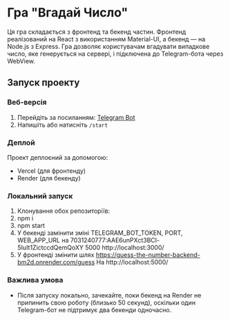 # Гра "Вгадай Число"

Ця гра складається з фронтенд та бекенд частин. Фронтенд реалізований на React з використанням Material-UI, а бекенд — на Node.js з Express. Гра дозволяє користувачам вгадувати випадкове число, яке генерується на сервері, і підключена до Telegram-бота через WebView.

## Запуск проекту

### Веб-версія

1. Перейдіть за посиланням: [Telegram Bot](https://t.me/GuessGameTask_bot)
2. Напишіть або натисніть `/start`

### Деплой

Проект деплоєний за допомогою:
- Vercel (для фронтенду)
- Render (для бекенду)

### Локальний запуск

1. Клонування обох репозиторіїв:
2. npm i
3. npm start
4. У бекенді замінити зміні 
    TELEGRAM_BOT_TOKEN,
    PORT,
    WEB_APP_URL 
на 
    7031240777:AAE6unPXct3BCl-5IuIt1ZictccdQemQoXY
    5000
    http://localhost:3000/
5. У фронтенді змінити шлях 
    https://guess-the-number-backend-bm2d.onrender.com/guess
На
    http://localhost:5000/

### Важлива умова
- Після запуску локально, зачекайте, поки бекенд на Render не припинить свою роботу (близько 50 секунд), оскільки один Telegram-бот не підтримує два бекенди одночасно.
    


